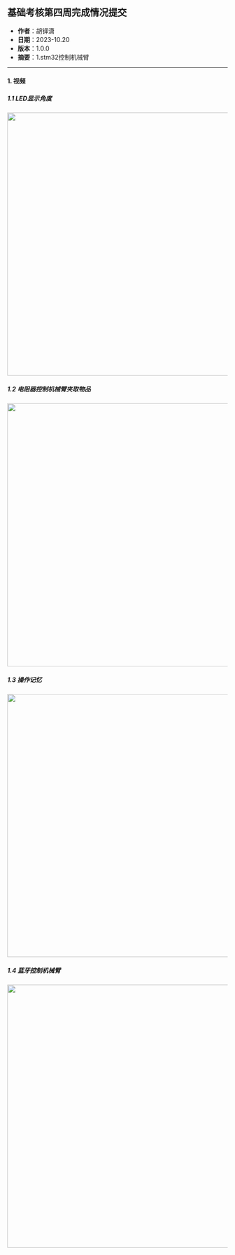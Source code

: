 ## 基础考核第四周完成情况提交

- **作者**：胡铎潇
- **日期**：2023-10.20
- **版本**：1.0.0
- **摘要**：1.stm32控制机械臂

------
#### 1. 视频
##### 1.1 LED显示角度

<div align=center><img width="600"  src="./视频/1.mp4"/></div>

##### 1.2 电阻器控制机械臂夹取物品

<div align=center><img width="600"  src="./视频/2.mp4"/></div>

##### 1.3 操作记忆

<div align=center><img width="600"  src="./视频/3.mp4"/></div>

##### 1.4 蓝牙控制机械臂

<div align=center><img width="600"  src="./视频/4.mp4"/></div>
